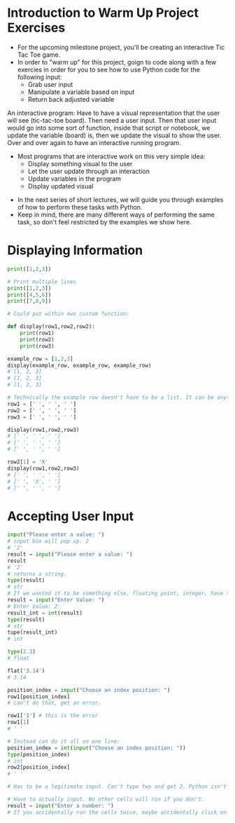 # Introduction to Warm Up Project Exercises 

* For the upcoming milestone project, you'll be creating an interactive Tic Tac Toe game.
* In order to "warm up" for this project, goign to code along with a few exercies in order for you to see how to use Python code for the following input:
    * Grab user input
    * Manipulate a variable based on input
    * Return back adjusted variable

An interactive program: Have to have a visual representation that the user will see (tic-tac-toe board).
Then need a user input. Then that user input would go into some sort of function, inside that script or notebook, we update the variable (board) is, then we update the visual to show the user. Over and over again to have an interactive running program.

* Most programs that are interactive work on this very simple idea:
    * Display something visual to the user
    * Let the user update through an interaction
    * Update variables in the program
    * Display updated visual

- In the next series of short lectures, we will guide you through examples of how to perform these tasks with Python.
- Keep in mind, there are many different ways of performing the same task, so don't feel restricted by the examples we show here.

# Displaying Information 

```python
print([1,2,3])

# Print multiple lines
print([1,2,3])
print([4,5,6])
print([7,8,9])

# Could put within own custom function:

def display(row1,row2,row2):
    print(row1)
    print(row2)
    print(row3)

example_row = [1,2,3]
display(example_row, example_row, example_row)
# [1, 2, 3]
# [1, 2, 3]
# [1, 2, 3]

# Technically the example row doesn't have to be a list. It can be anything:
row1 = [' ', ' ', ' ']
row2 = [' ', ' ', ' ']
row3 = [' ', ' ', ' ']

display(row1,row2,row3)
# [' ', ' ', ' ']
# [' ', ' ', ' ']
# [' ', ' ', ' ']

row2[1] = 'X'
display(row1,row2,row3)
# [' ', ' ', ' ']
# [' ', 'X', ' ']
# [' ', ' ', ' ']
```

# Accepting User Input

```python
input("Please enter a value: ")
# input box will pop up. 2
# '2'
result = input("Please enter a value: ")
result 
# '2' 
# returns a string. 
type(result)
# str
# If we wanted it to be something else, floating point, integer, have to convert it. Convert it using built in casting functions:
result = input("Enter Value: ")
# Enter Value: 2 
result_int = int(result)
type(result)
# str
tupe(result_int)
# int

type(2.3)
# float

flat('3.14')
# 3.14

position_index = input("Choose an index position: ")
row1[position_index]
# can't do that, get an error. 

row1['1'] # this is the error
row1[1]
# ' ' 

# Instead can do it all on one line:
position_index = int(input("Choose an index position: "))
type(position_index)
# int
row2[position_index]
# ' '

# Has to be a legitimate input. Can't type two and get 2. Python isn't smart enough to convert that. 

# Have to actually input. No other cells will run if you don't. 
result = input("Enter a number: ")
# If you accidentally run the cells twice, maybe accidentally click on cell twice, then we're in trouble. Accidentally tried to override input cell, but initial input is still waiting for its interaction/value. Now we're screwed. Still stuck on waiting on original input. Only way to fix this is to restart your kernel. Common mistake for beginners. Can also run all cells in jupyter notebook to avoid having to run everything again, as nothing will work once you restart.
```